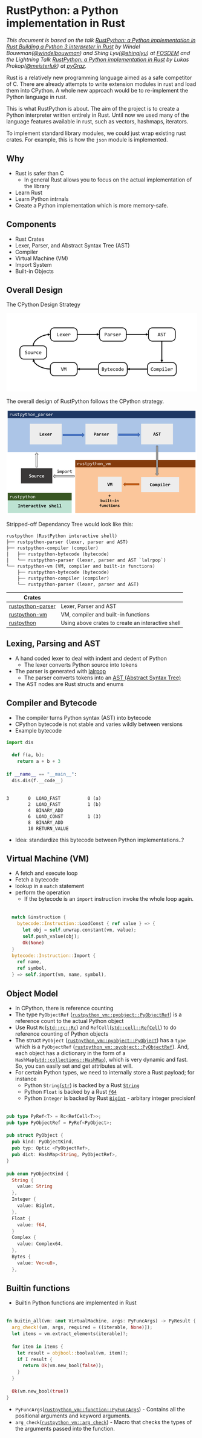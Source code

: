 # RustPython: a Python implementation in Rust

_This document is based on the talk [RustPython: a Python implementation in Rust Building a Python 3 interpreter in Rust](https://www.youtube.com/watch?v=nJDY9ASuiLc) by Windel Bouwman([@windelbouwman](https://github.com/windelbouwman)) and Shing Lyu([@shinglyu](https://github.com/shinglyu)) at [FOSDEM](https://fosdem.org) and the Lightning Talk [RustPython: a Python implementation in Rust](http://lukas-prokop.at/talks/pygraz-rustpython) by Lukas Prokop([@meisterluk](https://github.com/meisterluk)) at [pyGraz](https://pygraz.org/)._

Rust is a relatively new programming language aimed as a safe competitor of C.
There are already attempts to write extension modules in rust and load them into CPython. A whole new approach would be to re-implement the Python language in rust.

This is what RustPython is about. The aim of the project is to create a Python interpreter written entirely in Rust. Until now we used many of the language features available in rust, such as vectors, hashmaps, iterators.

To implement standard library modules, we could just wrap existing rust crates. For example, this is how the `json` module is implemented.

## Why

- Rust is safer than C
  - In general Rust allows you to focus on the actual implementation of the library
- Learn Rust
- Learn Python intrnals
- Create a Python implementation which is more memory-safe.

## Components

- Rust Crates
- Lexer, Parser, and Abstract Syntax Tree (AST)
- Compiler
- Virtual Machine (VM)
- Import System
- Built-in Objects

## Overall Design

The CPython Design Strategy

![CPython](/img/overall_design.png)

The overall design of RustPython follows the CPython strategy.

![RustPython](/img/rustpython.png)

Stripped-off Dependancy Tree would look like this:

    rustpython (RustPython interactive shell)
    ├── rustpython-parser (lexer, parser and AST)
    ├── rustpython-compiler (compiler)
    │   ├── rustpython-bytecode (bytecode)
    │   └── rustpython-parser (lexer, parser and AST `lalrpop`)
    └── rustpython-vm (VM, compiler and built-in functions)
        ├── rustpython-bytecode (bytecode)
        ├── rustpython-compiler (compiler)
        └── rustpython-parser (lexer, parser and AST)

| Crates                                                   |                                                   |
| -------------------------------------------------------- | ------------------------------------------------- |
| [rustpython-parser](https://crates.io/crates/rustpython) | Lexer, Parser and AST                             |
| [rustpython-vm](https://crates.io/crates/rustpython-vm)  | VM, compiler and built-in functions               |
| [rustpython](https://crates.io/crates/rustpython)        | Using above crates to create an interactive shell |

## Lexing, Parsing and AST

- A hand coded lexer to deal with indent and dedent of Python
  - The lexer converts Python source into tokens
- The parser is generated with [lalrpop](https://github.com/lalrpop/lalrpop)
  - The parser converts tokens into an [AST (Abstract Syntax Tree)](https://en.wikipedia.org/wiki/Abstract_syntax_tree)
- The AST nodes are Rust structs and enums

## Compiler and Bytecode

- The compiler turns Python syntax (AST) into bytecode
- CPython bytecode is not stable and varies wildly between versions
- Example bytecode

```python
import dis

  def f(a, b):
    return a + b + 3

if __name__ == "__main__":
  dis.dis(f.__code__)
```

```

3       0  LOAD_FAST          0 (a)
        2  LOAD_FAST          1 (b)
        4  BINARY_ADD
        6  LOAD_CONST         1 (3)
        8  BINARY_ADD
        10 RETURN_VALUE

```

- Idea: standardize this bytecode between Python implementations..?

## Virtual Machine (VM)

- A fetch and execute loop
- Fetch a bytecode
- lookup in a `match` statement
- perform the operation
  - If the bytecode is an `import` instruction invoke the whole loop again.

```rust

  match &instruction {
    bytecode::Instruction::LoadConst { ref value } => {
      let obj = self.unwrap.constant(vm, value);
      self.push_value(obj);
      Ok(None)
  }
  bytecode::Instruction::Import {
    ref name,
    ref symbol,
  } => self.import(vm, name, symbol),

```

## Object Model

- In CPython, there is reference counting
- The type `PyObjectRef` ([`rustpython_vm::pyobject::PyObjectRef`](https://rustpython.github.io/website/rustpython_vm/pyobject/type.PyObjectRef.html)) is a reference count to the actual Python object
- Use Rust `Rc`([`std::rc::Rc`](https://doc.rust-lang.org/std/rc/struct.Rc.html)) and `RefCell`([`std::cell::RefCell`](https://doc.rust-lang.org/std/cell/struct.RefCell.html)) to do reference counting of Python objects
- The struct `PyObject` ([`rustpython_vm::pyobject::PyObject`](https://rustpython.github.io/website/rustpython_vm/pyobject/struct.PyObject.html)) has a `type` which is a `PyObjectRef` ([`rustpython_vm::pyobject::PyObjectRef`](https://rustpython.github.io/website/rustpython_vm/pyobject/type.PyObjectRef.html)). And, each object has a dictionary in the form of a `HashMap`([`std::collections::HashMap`](https://doc.rust-lang.org/std/collections/struct.HashMap.html)), which is very dynamic and fast. So, you can easily set and get attributes at will.
- For certain Python types, we need to internally store a Rust payload; for instance
  - Python `String`([`str`](https://docs.python.org/3/library/stdtypes.html#text-sequence-type-str)) is backed by a Rust [`String`](https://doc.rust-lang.org/std/string/struct.String.html)
  - Python `Float` is backed by a Rust [`f64`](https://doc.rust-lang.org/std/primitive.f64.html)
  - Python `Integer` is backed by Rust [`BigInt`](https://crates.io/crates/num-bigint) - arbitary integer precision!

```rust

pub type PyRef<T> = Rc<RefCell<T>>;
pub type PyObjectRef = PyRef<PyObject>;

pub struct PyObject {
  pub kind: PyObjectKind,
  pub typ: Optic <PyObjectRef>,
  pub dict: HashMap<String, PyObjectRef>,
}

pub enum PyObjectKind {
  String {
    value: String
  },
  Integer {
    value: Biglnt,
  },
  Float {
    value: f64,
  }
  Complex {
    value: Complex64,
  },
  Bytes {
    value: Vec<u8>,
  },

```

## Builtin functions

- Builtin Python functions are implemented in Rust

```rust

fn buitin_all(vm: &mut VirtualMachine, args: PyFuncArgs) -> PyResult {
  arg_check!(vm, args, required = ((iterable, None)]);
  let items = vm.extract_elements(iterable)?;

  for item in items {
    let result = objbool::boolval(vm, item)?;
    if I result {
      return Ok(vm.new_bool(false));
    }
  }

  Ok(vm.new_bool(true))
}

```

- `PyFuncArgs`([`rustpython_vm::function::PyFuncArgs`](https://rustpython.github.io/website/rustpython_vm/function/struct.PyFuncArgs.html)) - Contains all the positional arguments and keyword arguments.
- `arg_check`([`rustpython_vm::arg_check`](https://rustpython.github.io/website/rustpython_vm/macro.arg_check.html)) - Macro that checks the types of the arguments passed into the function.
